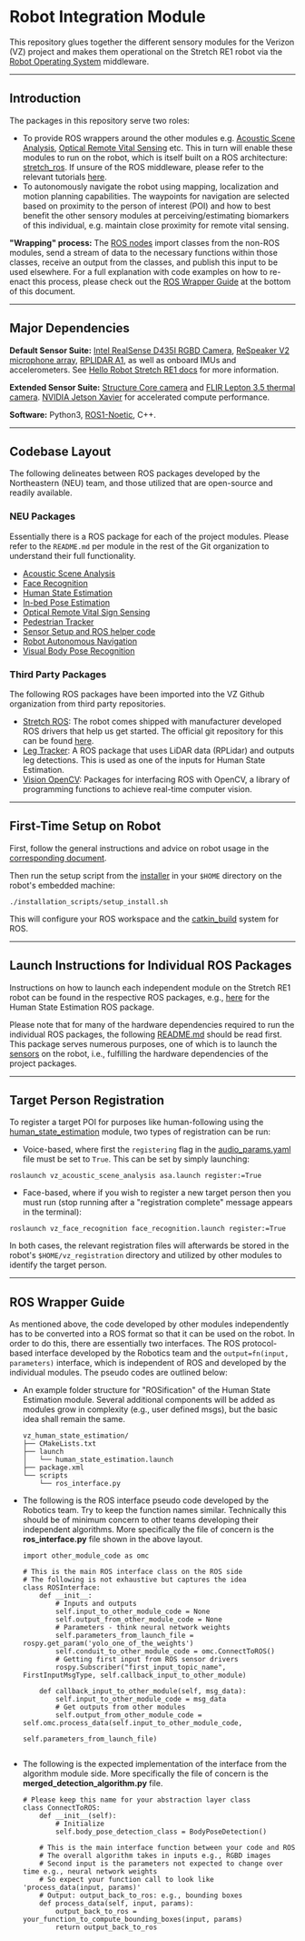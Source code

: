 # Robot Integration Module 

This repository glues together the different sensory modules for the Verizon (VZ) project and makes them operational on the Stretch RE1 robot via the [Robot Operating System](https://www.ros.org/) middleware. 

___

## Introduction

The packages in this repository serve two roles:
- To provide ROS wrappers around the other modules e.g. [Acoustic Scene Analysis](vz_acoustic_scene_analysis), [Optical Remote Vital Sensing](vz_optical_remote_vital_sensing) etc. This in turn will enable these modules to run on the robot, which is itself built on a ROS architecture: [stretch_ros](https://github.com/Visal_Acoustic_Nav_Petra_2023/stretch_ros). If unsure of the ROS middleware, please refer to the relevant tutorials [here](http://wiki.ros.org/ROS/Tutorials).
- To autonomously navigate the robot using mapping, localization and motion planning capabilities. The waypoints for navigation are selected based on proximity to the person of interest (POI) and how to best benefit the other sensory modules at perceiving/estimating biomarkers of this individual, e.g. maintain close proximity for remote vital sensing.

**"Wrapping" process:** The [ROS nodes](http://wiki.ros.org/Nodes) import classes from the non-ROS modules, send a stream of data to the necessary functions within those classes, receive an output from the classes, and publish this input to be used elsewhere. For a full explanation with code examples on how to re-enact this process, please check out the [ROS Wrapper Guide](#ros-wrapper-guide) at the bottom of this document.

___

## Major Dependencies

**Default Sensor Suite:** [Intel RealSense D435I RGBD Camera](https://www.intelrealsense.com/depth-camera-d435i/), [ReSpeaker V2 microphone array](https://wiki.seeedstudio.com/ReSpeaker_Mic_Array_v2.0/), [RPLIDAR A1](https://www.slamtec.com/en/Lidar/A1), as well as onboard IMUs and accelerometers. See [Hello Robot Stretch RE1 docs](https://hello-robot.com/product) for more information. 

**Extended Sensor Suite:** [Structure Core camera](https://structure.io/structure-core) and [FLIR Lepton 3.5 thermal camera](https://www.digikey.com/en/product-highlight/f/flir/lepton-3-radiometry). [NVIDIA Jetson Xavier](https://developer.nvidia.com/embedded/jetson-agx-xavier-developer-kit) for accelerated compute performance.

**Software:** Python3, [ROS1-Noetic](http://wiki.ros.org/noetic), C++.

___

## Codebase Layout

The following delineates between ROS packages developed by the Northeastern (NEU) team, and those utilized that are open-source and readily available.

### NEU Packages

Essentially there is a ROS package for each of the project modules. Please refer to the `README.md` per module in the rest of the Git organization to understand their full functionality.

* [Acoustic Scene Analysis](vz_acoustic_scene_analysis)
* [Face Recognition](vz_face_recognition)
* [Human State Estimation](vz_human_state_estimation)
* [In-bed Pose Estimation](vz_inbed)
* [Optical Remote Vital Sign Sensing](vz_optical_remote_vital_sensing)
* [Pedestrian Tracker](vz_pedestrian_tracker)
* [Sensor Setup and ROS helper code](vz_ros_wrappers)
* [Robot Autonomous Navigation](vz_stretch_navigation)
* [Visual Body Pose Recognition](vz_vbpr)

### Third Party Packages

The following ROS packages have been imported into the VZ Github organization from third party repositories.

* [Stretch ROS](https://github.com/Visual_Acoustic_Nav_Petra_2023/stretch_ros): The robot comes shipped with manufacturer developed ROS drivers that help us get started. The official git repository for this can be found [here](https://github.com/hello-robot/stretch_ros).
* [Leg Tracker](https://github.com/Visual_Acoustic_Nav_Petra_2023/leg_tracker): A ROS package that uses LiDAR data (RPLidar) and outputs leg detections. This is used as one of the inputs for Human State Estimation.
* [Vision OpenCV](https://github.com/Visual_Acoustic_Nav_Petra_2023/vision_opencv): Packages for interfacing ROS with OpenCV, a library of programming functions to achieve real-time computer vision.

___

## First-Time Setup on Robot

First, follow the general instructions and advice on robot usage in the [corresponding document](RobotUsage.md). 

Then run the setup script from the [installer](https://github.com/Visual_Acoustic_Nav_Petra_2023/installation_scripts) in your `$HOME` directory on the robot's embedded machine:
```
./installation_scripts/setup_install.sh
```

This will configure your ROS workspace and the [catkin_build](https://catkin-tools.readthedocs.io/en/latest/verbs/catkin_build.html) system for ROS.

___

## Launch Instructions for Individual ROS Packages

Instructions on how to launch each independent module on the Stretch RE1 robot can be found in the respective ROS packages, e.g., [here](vz_human_state_estimation/README.md) for the Human State Estimation ROS package.

Please note that for many of the hardware dependencies required to run the individual ROS packages, the following [README.md](vz_ros_wrappers) should be read first. This package serves numerous purposes, one of which is to launch the [sensors](vz_ros_wrappers/launch/sensors.launch) on the robot, i.e., fulfilling the hardware dependencies of the project packages.

___

## Target Person Registration

To register a target POI for purposes like human-following using the [human_state_estimation](vz_human_state_estimation) module, two types of registration can be run:

- Voice-based, where first the `registering` flag in the [audio_params.yaml](vz_acoustic_scene_analysis/config/audio_params.yaml) file must be set to `True`. This can be set by simply launching:
```
roslaunch vz_acoustic_scene_analysis asa.launch register:=True
```
- Face-based, where if you wish to register a new target person then you must run (stop running after a "registration complete" message appears in the terminal):  
```
roslaunch vz_face_recognition face_recognition.launch register:=True
```

In both cases, the relevant registration files will afterwards be stored in the robot's `$HOME/vz_registration` directory and utilized by other modules to identify the target person.

___

## ROS Wrapper Guide

As mentioned above, the code developed by other modules independently has to be converted into a ROS format so that it can be used on the robot. In order to do this, there are essentially two interfaces. The ROS protocol-based interface developed by the Robotics team and the `output=fn(input, parameters)` interface, which is independent of ROS and developed by the individual modules. The pseudo codes are outlined below:

- An example folder structure for "ROSification" of the Human State Estimation module. Several additional components will be added as modules grow in complexity (e.g., user defined msgs), but the basic idea shall remain the same.
 	```
	vz_human_state_estimation/
	├── CMakeLists.txt
	├── launch
	│   └── human_state_estimation.launch
	├── package.xml
	└── scripts
		└── ros_interface.py
	```
- The following is the ROS interface pseudo code developed by the Robotics team. Try to keep the function names similar. Technically this should be of minimum concern to other teams developing their independent algorithms. More specifically the file of concern is the **ros_interface.py** file shown in the above layout.  
	```
	import other_module_code as omc

	# This is the main ROS interface class on the ROS side 
	# The following is not exhaustive but captures the idea
	class ROSInterface:
		def __init__:
			# Inputs and outputs
			self.input_to_other_module_code = None
			self.output_from_other_module_code = None
			# Parameters - think neural network weights
			self.parameters_from_launch_file = rospy.get_param('yolo_one_of_the_weights')
			self.conduit_to_other_module_code = omc.ConnectToROS()
			# Getting first input from ROS sensor drivers
			rospy.Subscriber("first_input_topic_name", FirstInputMsgType, self.callback_input_to_other_module)

		def callback_input_to_other_module(self, msg_data):
			self.input_to_other_module_code = msg_data
			# Get outputs from other modules
			self.output_from_other_module_code = self.omc.process_data(self.input_to_other_module_code,
																	   self.parameters_from_launch_file)
		
	```
- The following is the expected implementation of the interface from the algorithm module side. More specifically the file of concern is the **merged_detection_algorithm.py** file.
	```
	# Please keep this name for your abstraction layer class 
	class ConnectToROS:
		def __init__(self):
			# Initialize
			self.body_pose_detection_class = BodyPoseDetection()

		# This is the main interface function between your code and ROS
		# The overall algorithm takes in inputs e.g., RGBD images
		# Second input is the parameters not expected to change over time e.g., neural network weights
		# So expect your function call to look like 'process_data(input, params)'
		# Output: output_back_to_ros: e.g., bounding boxes
		def process_data(self, input, params):
			output_back_to_ros = your_function_to_compute_bounding_boxes(input, params)
			return output_back_to_ros
	```
